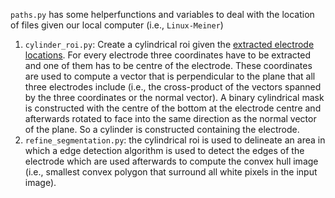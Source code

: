 `paths.py` has some helperfunctions and variables to deal with the location of files given our local computer (i.e., `Linux-Meiner`)

1. `cylinder_roi.py`: Create a cylindrical roi given the [extracted electrode locations](../electrode_extraction_by_hand). For every electrode three coordinates have to be extracted and one of them has to be centre of the electrode. These coordinates are used to compute a vector that is perpendicular to the plane that all three electrodes include (i.e., the cross-product of the vectors spanned by the three coordinates or the normal vector). A binary cylindrical mask is constructed with the centre of the bottom at the electrode centre and afterwards rotated to face into the same direction as the normal vector of the plane. So a cylinder is constructed containing the electrode.
2. `refine_segmentation.py`: the cylindrical roi is used to delineate an area in which a edge detection algorithm is used to detect the edges of the electrode which are used afterwards to compute the convex hull image (i.e., smallest convex polygon that surround all white pixels in the input image).
